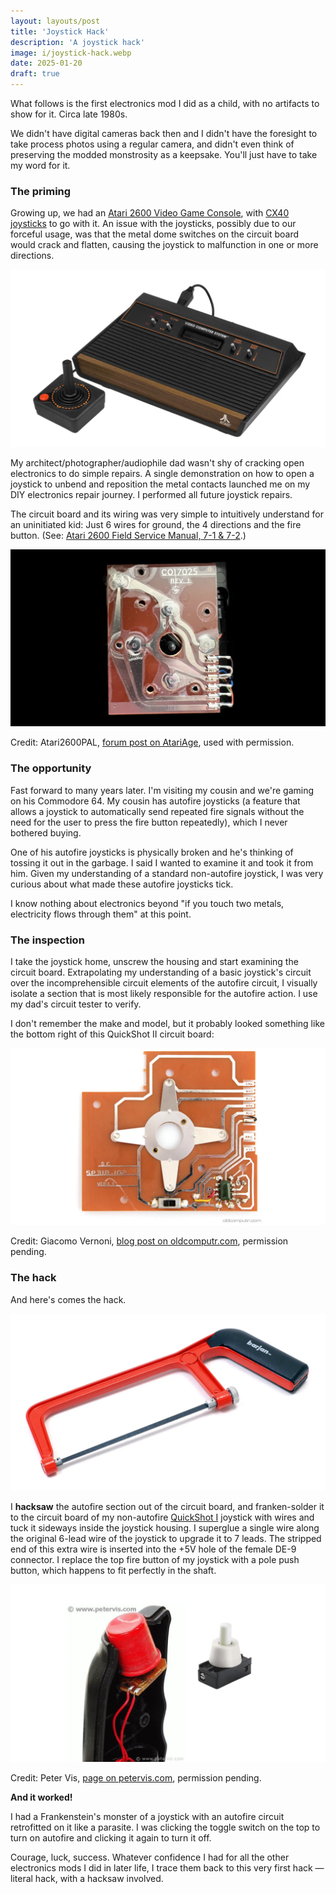 ```yaml
---
layout: layouts/post
title: 'Joystick Hack'
description: 'A joystick hack'
image: i/joystick-hack.webp
date: 2025-01-20
draft: true
---
```


What follows is the first electronics mod I did as a child, with no artifacts to
show for it. Circa late 1980s.

We didn't have digital cameras back then and I didn't have the foresight to take
process photos using a regular camera, and didn't even think of preserving the
modded monstrosity as a keepsake. You'll just have to take my word for it.

### The priming

Growing up, we had an [Atari 2600 Video Game Console][1], with
[CX40 joysticks][2] to go with it. An issue with the joysticks, possibly due to
our forceful usage, was that the metal dome switches on the circuit board would
crack and flatten, causing the joystick to malfunction in one or more
directions.

[1]: https://en.wikipedia.org/wiki/Atari_2600
[2]: https://en.wikipedia.org/wiki/Atari_CX40_joystick

<p class="center zoomable">
  <img src="i/atari-and-joystick.webp" alt="An Atari 2600 Video Game Console and a CX40 joystick standing next to it">
</p>

My architect/photographer/audiophile dad wasn't shy of cracking open electronics
to do simple repairs. A single demonstration on how to open a joystick to unbend
and reposition the metal contacts launched me on my DIY electronics repair
journey. I performed all future joystick repairs.

The circuit board and its wiring was very simple to intuitively understand for
an uninitiated kid: Just 6 wires for ground, the 4 directions and the fire
button. (See: [Atari 2600 Field Service Manual, 7-1 & 7-2][3].)

[3]: https://archive.org/details/atari-2600-field-service-manual/page/n125/mode/2up

<p class="center zoomable">
  <img src="i/atari-cx40-pcb.webp" alt="The circuit board of an Atari CX40 joystick">
</p>

<p class="credit">Credit: Atari2600PAL, <a href="https://forums.atariage.com/topic/346435-identify-if-cx40-is-genuine/#comment-5189662">forum post on AtariAge</a>, used with permission.</p>

### The opportunity

Fast forward to many years later. I'm visiting my cousin and we're gaming on his
Commodore 64. My cousin has autofire joysticks (a feature that allows a joystick
to automatically send repeated fire signals without the need for the user to
press the fire button repeatedly), which I never bothered buying.

One of his autofire joysticks is physically broken and he's thinking of tossing
it out in the garbage. I said I wanted to examine it and took it from him. Given
my understanding of a standard non-autofire joystick, I was very curious about
what made these autofire joysticks tick.

I know nothing about electronics beyond "if you touch two metals, electricity
flows through them" at this point.

### The inspection

I take the joystick home, unscrew the housing and start examining the circuit
board. Extrapolating my understanding of a basic joystick's circuit over the
incomprehensible circuit elements of the autofire circuit, I visually isolate
a section that is most likely responsible for the autofire action. I use my
dad's circuit tester to verify.

I don't remember the make and model, but it probably looked something like the
bottom right of this QuickShot II circuit board:

<p class="center zoomable">
  <img src="i/quickshot-ii-pcb.webp" alt="The circuit board of a QuickShot II joystick">
</p>

<p class="credit">Credit: Giacomo Vernoni, <a href="https://www.oldcomputr.com/spectravideo-quickshot-ii-1983/">blog post on oldcomputr.com</a>, permission pending.</p>

### The hack

And here's comes the hack.

<p class="center zoomable">
  <img src="i/hacksaw.webp" alt="A hacksaw with a red handle">
</p>

I **hacksaw** the autofire section out of the circuit board, and franken-solder
it to the circuit board of my non-autofire [QuickShot I][4] joystick with wires
and tuck it sideways inside the joystick housing. I superglue a single wire
along the original 6-lead wire of the joystick to upgrade it to 7 leads. The
stripped end of this extra wire is inserted into the +5V hole of the female DE-9
connector. I replace the top fire button of my joystick with a pole push button,
which happens to fit perfectly in the shaft.

[4]: https://www.c64-wiki.com/wiki/Quickshot

<p class="center zoomable">
  <img src="i/top-button.webp" alt="The top of the inside of the handle of a QuickShot I joystick, with a push button next to it">
</p>

<p class="credit">Credit: Peter Vis, <a href="https://www.petervis.com/Sinclair/Commodore_Atari_Sinclair_Spectrum_Joystick/Commodore_Atari_Sinclair_Spectrum_Joystick_Inside.html">page on petervis.com</a>, permission pending.</p>

**And it worked!**

I had a Frankenstein's monster of a joystick with an autofire circuit
retrofitted on it like a parasite. I was clicking the toggle switch on the top
to turn on autofire and clicking it again to turn it off.

Courage, luck, success. Whatever confidence I had for all the other electronics
mods I did in later life, I trace them back to this very first hack &mdash;
literal hack, with a hacksaw involved.
